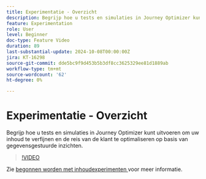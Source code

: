 ```yaml
---
title: Experimentatie - Overzicht
description: Begrijp hoe u tests en simulaties in Journey Optimizer kunt uitvoeren om uw inhoud te verfijnen en de reis van de klant te optimaliseren op basis van gegevensgestuurde inzichten.
feature: Experimentation
role: User
level: Beginner
doc-type: Feature Video
duration: 89
last-substantial-update: 2024-10-08T00:00:00Z
jira: KT-16298
source-git-commit: dde5bc9f9d453b5b3df8cc3625329ee81d1889ab
workflow-type: tm+mt
source-wordcount: '62'
ht-degree: 0%

---
```



# Experimentatie - Overzicht

Begrijp hoe u tests en simulaties in Journey Optimizer kunt uitvoeren om uw inhoud te verfijnen en de reis van de klant te optimaliseren op basis van gegevensgestuurde inzichten.

>[!VIDEO](https://video.tv.adobe.com/v/3434963/?learn=on)

Zie [ begonnen worden met inhoudexperimenten ](https://experienceleague.adobe.com/nl/docs/journey-optimizer/using/content-management/content-experiment/get-started-experiment) voor meer informatie.
